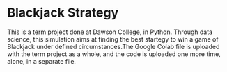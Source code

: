 # Blackjack Strategy
This is a term project done at Dawson College, in Python. Through data science, this simulation aims at finding the best startegy to win a game of Blackjack under defined circumstances.The Google Colab file is uploaded with the term project as a whole, and the code is uploaded one more time, alone, in a separate file.
